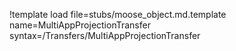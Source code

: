 !template load file=stubs/moose_object.md.template name=MultiAppProjectionTransfer syntax=/Transfers/MultiAppProjectionTransfer
